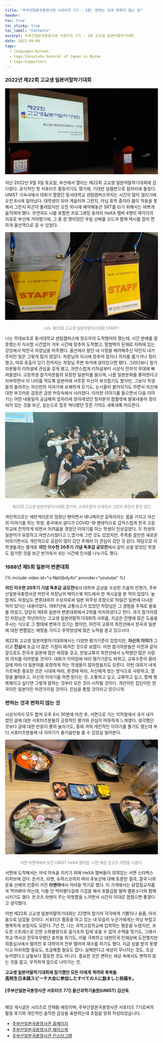 ```yaml
---
title: "주부산일본국총영사관 서포터즈 7기 - 1편: 변하는 것과 변하지 않는 것"
header:
toc: true
toc_sticky: true
toc_label: "Contents"
excerpt: 주부산일본국총영사관 서포터즈 7기 - 1편 고교생 일본어말하기대회
date: 2022-09-09
tags:
  - languages:Korean
  - tags:Consulate-General of Japan in Busan
  - tags:Supporters
---
```

### 2022년 제22회 고교생 일본어말하기대회

<p align="center"><img src="/assets/images/JR1.jpg"></p>

지난 2022년 9월 3일 토요일, 부산에서 열리는 제22회 고교생 일본어말하기대회에 갔다왔다. 공식적인 첫 서포터즈 활동이기도 했기에, 기대반 설렘반으로 잠자리에 들었다. UNIST 기숙사에서 대회가 열렸던 동서대학교 센텀캠퍼스까지는 시간이 많이 걸리기에 오전 8시에 일어났다. 대학생이 되어 게을러져 그런지, 아님 휴학 중이라 몸이 적응을 못해서 그런지 피곤이 몰려왔지만 오전 10시에 예약해놓은 SRT를 타기 위해서는 바쁘게 움직여야 했다. 우연히도 나를 포함한 프로그래밍 동아리 HeXA 멤버 4명이 제각각의 이유로 부산에 가야했기에, 그 중 한 명이었던 우림 선배를 꼬드겨 함께 택시를 잡아 편하게 울산역으로 갈 수 있었다.

<p align="center"><img src="/assets/images/STAFFJ.png"></p>
<p align="center"><span style="font-size:0.9em; color: gray;">나도 제22회 고교생 일본어말하기대회 STAFF!</span></p>

나는 무대보조로 동서대학교 센텀캠퍼스에 정오까지 도착했어야 했는데, 시간 분배를 잘못했는지 식사할 시간없이 겨우 시간에 맞추어 도착했고, 땀범벅이 된채로 지하에 있는 강당에서 박한국 차장님을 마주했다. 울산에서 왔던 내 사정을 배려해주신 덕인지 내가 주어진 일은 그렇게 많지 않았다. 차장님의 지시에 맞추어 짐이나 의자를 옮기거나 정리했고, 따로 호출이 있기 전까지는 차장님 주변 좌석에 앉아있으면 됐다. 그러다보니 참가자분들의 리허설에 관심을 갖게 됐고, 자연스럽게 리허설부터 시상식 전까지 무대에 빠져들었다. 고등학생 참가자분들의 유창한 일본어를 들으며, 나름 일본문화를 좋아한다고 자부하면서 이 나이를 먹도록 일본어에 서투른 자신이 부끄럽기도 했지만, 그보다 학생들의 들려주는 자신만의 이야기에 유쾌하게 웃기도, 눈시울이 붉어지기도 하면서 자신에 대한 부끄러운 감정은 금방 머릿속에서 사라졌다. 이러한 이야기를 들으면서 다음 이야기는 어떤 내용일까 궁금해져 앞자리에 앉아계셨던 청자분의 팜플렛에 발표내용이 정리되어 있는 것을 보곤, 실눈으로 힐끗 쳐다봤던 웃픈 기억도 새록새록 떠오른다. 

<p align="center"><img src="/assets/images/JR2.jpg"></p>
<p align="center"><span style="font-size:0.9em; color: gray;">제22회 고교생 일본어말하기대회 참가자. 스마트폰이 오래되서 그런지 화질이 좋진 않다</span></p>

개인적으로는 에반게리온의 엄청난 팬이면서 애니메이션 감독이라는 꿈을 가지고 자신의 이야기를 하는 학생, 중국에서 살다가 COVID-19 팬데믹으로 갑작스럽게 한국 고등학교에 진학하게 되면서 어려움을 겪었던 이야기를 하는 학생이 인상깊었다. 두 학생의 일본어가 유창하고 자연스러웠다고 느꼈기에 그런 것도 있었지만, 주목을 끌만한 새로운 이야기면서도 개인적으로 공감이 많이 갔던 주제라 더 관심이 갔던 것 같다. 여담으로 이 학생들과는 별개로 **의인 이수현 20주기 기념 독후감 공모전**에서 같이 상을 받았던 학생도 참가한 것을 보곤 반가워서 쉬는 시간에 인사를 나누기도 했다.

### 1988년 제5회 일본어 변론대회

{% include video id="u-NpVjbdyXo" provider="youtube" %}<br>

**의인 이수현 20주기 기념 독후감 공모전**에서 대학부 금상을 수상한 즈음의 언젠가, 주부산일본국총영사관 박한국 차장님의 페이스북 피드에서 한 게시글을 본 적이 있었다. 놀랍게도 차장님도 변론대회의 수상자로써 일본 외무성 초청으로 10일간 일본에 다녀온 적이 있다는 내용이었다. 1987년에 교통사고가 있었던 차장님은 그 경험을 주제로 발표를 하셨고, 당당히 제5회 일본어 변론대회에서 2위를 차지하셨다고 한다. 과거 참가자였던 차장님은 작년까지는 고교생 일본어말하기대회의 사회를, 지금은 진행에 많은 도움을 주시는 식으로 그 형태에 변화가 있기는 했지만, 여전히 교류의 최전선에서 한국과 일본에 대한 변함없는 애정을 가지고 후학양성에 많은 노력을 쏟고 있으시다.

제22회 고교생 일본어말하기대회에서는 다양한 평가기준이 있었지만, **자신의 이야기** 그리고 **진심**에 조금 더 많은 가점이 매겨진 것으로 보였다. 이번 참가자분들은 이전과 같이 앞으로도 한국과 일본에 많은 애정을 갖고, 한일교류의 최전선에서 노력했던 많은 사람의 의지를 이어받을 것이다. 대회가 이어짐에 따라 평가기준도 바뀌고, 교육수준이 올라감에 따라 더 일본어를 유창하게 하는 학생들이 많아졌을지도 모른다. 이번 대회가 내게 가르쳐준 중요한 것은 시대에 따라, 환경에 따라, 자신에게 맞는 방식으로 사랑하고, 열정을 불태우고, 자신의 이야기를 하면 된다는 것. 소통하고 싶고, 교류하고 싶고, 함께 행복해지고 싶다면 그렇게 말하는 것부터 모든 것이 시작될 것이다. 개인이든 집단이든 한국이든 일본이든 마찬가지일 것이다. 진심을 통할 것이라고 믿으니까.

### 변하는 것과 변하지 않는 것

시상식까지 모두 합쳐 오후 6시 30분에 마친 후, 서면으로 가는 지하철에서 과거 내가 썼던 글에 대한 서포터즈분들의 긍정적인 평가와 관심이 따뜻하게 느껴졌다. 생각했던 것보다 글에 대한 반응이 좋아 놀라기도, 흥에 겨워 개인적인 이야기를 풀기도 했는데 부디 서포터즈분들께 내 이야기가 즐거움만을 줄 수 있었길 빌어본다. 

<p align="center"><img src="/assets/images/ramenya1.jpg"></p>
<p align="center"><span style="font-size:0.9em; color: gray;">서면 라멘야에서 모인 UNIST HeXA 멤버들. 나만 매운 돈코츠 라멘을 시켰다.</span></p>

서면에 도착해서는 저녁 약속을 지키기 위해 HeXA 멤버들이 모여있는 서면 스타벅스 리저브에 갔다. 돈카츠, 라멘, 슈하스코까지 여러 후보군에 대해 토론한 결과, 결국 나와 윤표 선배의 인증이 거친 **라멘야**에서 저녁을 먹기로 했다. 이 가게에서는 닭껍질교자를 꼭 먹어봐야 하는데, 다들 안 먹어봤다길래 기겁을 해서 호들갑을 떨며 멜론소다와 함께 시키기도 했다. 돈코츠 라멘이 주는 따뜻함을 느끼면서 시간이 이대로 멈췄으면 좋겠다고 생각했다.

이번 제22회 고교생 일본어말하기대회는 22명의 참가자 각각에게 기쁨이나 슬픔, 아쉬움으로 남았을 것이다. 서포터즈 활동을 하고 있는 내 모습이 누군가에게는 마냥 부럽고 행복하게 보일지도 모른다. 7년 전, 나는 과학고등학교에 입학하는 행운을 누렸지만, 과도한 스트레스로 인한 소화불량으로 음식조차 입에 넣을 수 없어 수액을 맞기도, 그래서 학교 역사상 전무후무했던 휴학을 하기도, 이를 극복하고 대한민국 인재상에 도전했지만 최종심사에서 떨어진 후 대학마저 전부 떨어져 재수를 하기도 했다. 지금 상을 받지 못했다고 아쉬워할 필요도, 조급해할 필요도 없다. 실패한다고 세상이 무너지는 것도, 조금 늦어졌다고 남들보다 열등한 것도 아니다. 중요한 것은 변하는 세상 속에서도 변하지 않는 것을 알고, 우직하게 앞으로 나아가는 것.

**고교생 일본어말하기대회에 참가했던 모든 이에게 격려와 축복을.<br>高校生日本語スピーチ大会に参加したすべての人に励ましと祝福を。**
<br>

<div class="notice--danger" markdown="1">
<h4>[주부산일본국총영사관 서포터즈 7기] 울산과학기술원(UNIST) 김선욱</h4>
<br>
해당 게시글은 시리즈로 연재될 예정이며, 주부산일본국총영사관 서포터즈 7기로써의 활동 후기와 개인적인 솔직한 감상을 표현하는데 초점을 맞춰 작성되었습니다.

- [주부산일본국총영사관 홈페이지](https://www.busan.kr.emb-japan.go.jp/itprtop_ko/index.html)
- [주부산일본국총영사관 페이스북](https://www.facebook.com/japanbusan)
- [주부산일본국총영사관 인스타그램](https://www.instagram.com/japan.busan/)
</div>